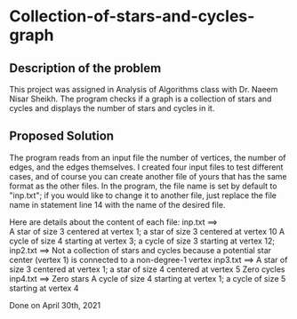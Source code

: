 # Collection-of-stars-and-cycles-graph

## Description of the problem
This project was assigned in Analysis of Algorithms class with Dr. Naeem Nisar Sheikh. 
The program checks if a graph is a collection of stars and cycles and displays the number of stars and cycles in it.

## Proposed Solution
The program reads from an input file the number of vertices, the number of edges, and the edges themselves. 
I created four input files to test different cases, and of course you can create another file of yours that has the same format as the other files.
In the program, the file name is set by default to "inp.txt"; if you would like to change it to another file, just replace the file name in statement line 14 with the name of the desired file. 

Here are details about the content of each file: 
inp.txt ==>   
	A star of size 3 centered at vertex 1; a star of size 3 centered at vertex 10
	A cycle of size 4 starting at vertex 3; a cycle of size 3 starting at vertex 12;
inp2.txt ==>
	Not a collection of stars and cycles because a potential star center (vertex 1) is connected to a non-degree-1 vertex
inp3.txt ==>
	A star of size 3 centered at vertex 1; a star of size 4 centered at vertex 5
	Zero cycles
inp4.txt ==>
	Zero stars
	A cycle of size 4 starting at vertex 1; a cycle of size 5 starting at vertex 4


Done on April 30th, 2021
